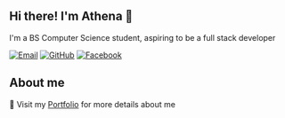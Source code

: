 ## Hi there! I'm Athena 👋

I'm a BS Computer Science student, aspiring to be a full stack developer

[![Email](https://img.shields.io/badge/Email-D14836?style=for-the-badge&logo=gmail&logoColor=white)](mailto:athena.villarin2004@gmail.com)
[![GitHub](https://img.shields.io/badge/GitHub-100000?style=for-the-badge&logo=github&logoColor=white)](https://github.com/athenavillarin)
[![Facebook](https://img.shields.io/badge/Facebook-1877F2?style=for-the-badge&logo=facebook&logoColor=white)](https://www.facebook.com/AthenaVillarin6/)

## About me
📂 Visit my [Portfolio](https://athenavillarin.github.io./) for more details about me
